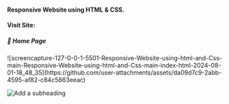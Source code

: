 <h4>Responsive Website using HTML & CSS.</h4>
<h4>Visit Site:</h4>

<h5>🏡 Home Page</h5>
![screencapture-127-0-0-1-5501-Responsive-Website-using-html-and-Css-main-Responsive-Website-using-html-and-Css-main-index-html-2024-08-01-18_48_35](https://github.com/user-attachments/assets/da09d7c9-2abb-4595-af82-c84c5863eeac)


![Add a subheading](https://github.com/user-attachments/assets/5e8d8f1f-e1f6-4698-a602-4d3e3cebbe8d)
